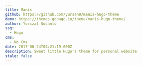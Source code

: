 ```yaml
---
title: Manis
github: https://github.com/yursan9/manis-hugo-theme
demo: https://themes.gohugo.io/theme/manis-hugo-theme/
author: Yurizal Susanto
ssg:
  - Hugo
cms:
  - No Cms
date: 2017-06-24T04:21:19.000Z
description: Sweet little Hugo's theme for personal website
stale: false
---
```


